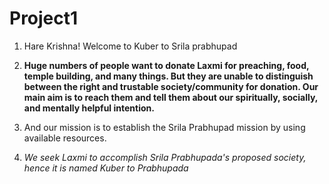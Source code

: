 # Project1
1. Hare Krishna! Welcome to Kuber to Srila prabhupad

2. **Huge numbers of people want to donate Laxmi for preaching, food, temple building, and many things. But they are unable to distinguish between the right and trustable society/community for donation. Our main aim is to reach them and tell them about our spiritually, socially, and mentally helpful intention.**

3. And our mission is to establish the Srila Prabhupad mission by using available resources.

4. *We seek Laxmi to accomplish Srila Prabhupada's proposed society, hence it is named Kuber to Prabhupada*
